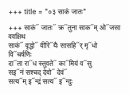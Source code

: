 +++
title = "०३ साकं जातः"

+++
साकं᳓ जातः᳓ क्र᳓तुना साक᳓म् ओ᳓जसा  
ववक्षिथ  
साकं᳓ वृद्धो᳓ वीरि᳓यैः सासहि᳓र् मृ᳓धो  
वि᳓चर्षणिः  
दा᳓ता रा᳓ध स्तुवते᳓ का᳓मियं व᳓सु  
सइ᳓नं सश्चद् देवो᳓ देवं᳓  
सत्य᳓म् इ᳓न्द्रं सत्य᳓ इ᳓न्दुः